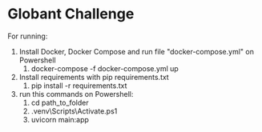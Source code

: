 # Globant Challenge

For running:

1. Install Docker, Docker Compose and run file "docker-compose.yml" on Powershell
   1. docker-compose -f docker-compose.yml up
2. Install requirements with pip requirements.txt
   1. pip install -r requirements.txt
3. run this commands on Powershell:
   1. cd path_to_folder
   2. .venv\Scripts\Activate.ps1
   3. uvicorn main:app